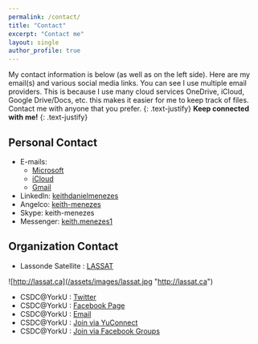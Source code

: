 ```yaml
---
permalink: /contact/
title: "Contact"
excerpt: "Contact me"
layout: single
author_profile: true
---
```

My contact information is below (as well as on the left side). Here are my email(s) and various social media links. You can see I use multiple email providers. This is because I use many cloud services OneDrive, iCloud, Google Drive/Docs, etc. this makes it easier for me to keep track of files. Contact me with anyone that you prefer.
{: .text-justify}
**Keep connected with me!**
{: .text-justify}

## Personal Contact
* E-mails:
  * [Microsoft](keith.menezes@hotmail.com)
  * [iCloud](keith.menezes@icloud.com)
  * [Gmail](mailto:keithdanielmenezes@gmail.com)
* LinkedIn: [keithdanielmenezes](http://www.linkedin.com/in/keithdanielmenezes)
* Angelco: [keith-menezes](https://angel.co/keith-menezes)
* Skype: keith-menezes
* Messenger: [keith.menezes1](https://www.messenger.com/t/keith.menezes1)

## Organization Contact
* Lassonde Satellite : [LASSAT](http://lassat.ca)

![http://lassat.ca](/assets/images/lassat.jpg "http://lassat.ca")

* CSDC@YorkU : [Twitter](http://twitter.com/YorkCSDC)
* CSDC@YorkU : [Facebook Page](http://facebook.com/YorkCSDC)
* CSDC@YorkU : [Email](mailto:csdcyorku@gmail.com)
* CSDC@YorkU : [Join via YuConnect](https://yorku.collegiatelink.net/organization/csdc)
* CSDC@YorkU : [Join via Facebook Groups](https://www.facebook.com/groups/YorkCSDC/)
